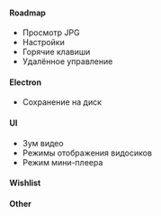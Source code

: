 #### Roadmap
 * Просмотр JPG
 * Настройки 
 * Горячие клавиши
 * Удалённое управление

#### Electron 
 * Сохранение на диск

#### UI
 * Зум видео
 * Режимы отображения видосиков
 * Режим мини-плеера

#### Wishlist

#### Other